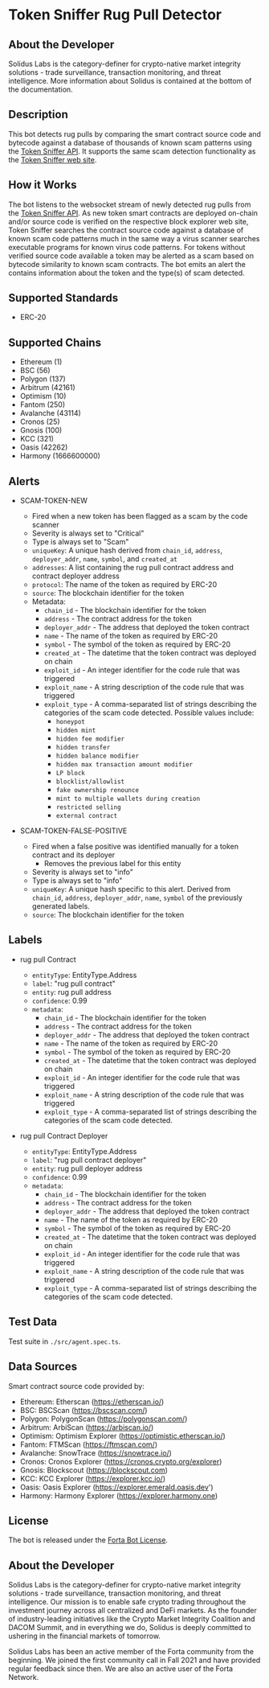 # Token Sniffer Rug Pull Detector

## About the Developer

Solidus Labs is the category-definer for crypto-native market integrity solutions - trade surveillance, transaction monitoring, and threat intelligence. More information about Solidus is contained at the bottom of the documentation. 

## Description

This bot detects rug pulls by comparing the smart contract source code and bytecode against a database of thousands of known scam patterns using the [Token Sniffer API](https://tokensniffer.com/TokenSnifferAPI).  It supports the same scam detection functionality as the [Token Sniffer web site](https://tokensniffer.com).

## How it Works

The bot listens to the websocket stream of newly detected rug pulls from the [Token Sniffer API](https://tokensniffer.com/TokenSnifferAPI).  As new token smart contracts are deployed on-chain and/or source code is verified on the respective block explorer web site, Token Sniffer searches the contract source code against a database of known scam code patterns much in the same way a virus scanner searches executable programs for known virus code patterns.  For tokens without verified source code available a token may be alerted as a scam based on bytecode similarity to known scam contracts.  The bot emits an alert the contains information about the token and the type(s) of scam detected.

## Supported Standards

- ERC-20

## Supported Chains

- Ethereum (1)
- BSC (56)
- Polygon (137)
- Arbitrum (42161)
- Optimism (10)
- Fantom (250)
- Avalanche (43114)
- Cronos (25)
- Gnosis (100)
- KCC (321)
- Oasis (42262)
- Harmony (1666600000)


## Alerts

- SCAM-TOKEN-NEW

  - Fired when a new token has been flagged as a scam by the code scanner
  - Severity is always set to "Critical"
  - Type is always set to "Scam"
  - `uniqueKey`: A unique hash derived from `chain_id`, `address`, `deployer_addr`, `name`, `symbol`, and `created_at`
  - `addresses`: A list containing the rug pull contract address and contract deployer address
  - `protocol`: The name of the token as required by ERC-20
  - `source`: The blockchain identifier for the token
  - Metadata:
    - `chain_id` - The blockchain identifier for the token
    - `address` - The contract address for the token
    - `deployer_addr` - The address that deployed the token contract
    - `name` - The name of the token as required by ERC-20
    - `symbol` - The symbol of the token as required by ERC-20
    - `created_at` - The datetime that the token contract was deployed on chain
    - `exploit_id` - An integer identifier for the code rule that was triggered
    - `exploit_name` - A string description of the code rule that was triggered
    - `exploit_type` - A comma-separated list of strings describing the categories of the scam code detected. Possible values include:
      - `honeypot`
      - `hidden mint`
      - `hidden fee modifier`
      - `hidden transfer`
      - `hidden balance modifier`
      - `hidden max transaction amount modifier`
      - `LP block`
      - `blocklist/allowlist`
      - `fake ownership renounce`
      - `mint to multiple wallets during creation`
      - `restricted selling`
      - `external contract`

- SCAM-TOKEN-FALSE-POSITIVE

  - Fired when a false positive was identified manually for a token contract and its deployer
    - Removes the previous label for this entity
  - Severity is always set to "info"
  - Type is always set to "info"
  - `uniqueKey`: A unique hash specific to this alert. Derived from `chain_id`, `address`, `deployer_addr`, `name`, `symbol` of the previously generated labels.
  - `source`: The blockchain identifier for the token
      

## Labels

- rug pull Contract
  - `entityType`: EntityType.Address
  - `label`: "rug pull contract"
  - `entity`: rug pull address
  - `confidence`: 0.99
  - `metadata`:
    - `chain_id` - The blockchain identifier for the token
    - `address` - The contract address for the token
    - `deployer_addr` - The address that deployed the token contract
    - `name` - The name of the token as required by ERC-20
    - `symbol` - The symbol of the token as required by ERC-20
    - `created_at` - The datetime that the token contract was deployed on chain
    - `exploit_id` - An integer identifier for the code rule that was triggered
    - `exploit_name` - A string description of the code rule that was triggered
    - `exploit_type` - A comma-separated list of strings describing the categories of the scam code detected.

- rug pull Contract Deployer
  - `entityType`: EntityType.Address
  - `label`: "rug pull contract deployer"
  - `entity`: rug pull deployer address
  - `confidence`: 0.99
  - `metadata`:
    - `chain_id` - The blockchain identifier for the token
    - `address` - The contract address for the token
    - `deployer_addr` - The address that deployed the token contract
    - `name` - The name of the token as required by ERC-20
    - `symbol` - The symbol of the token as required by ERC-20
    - `created_at` - The datetime that the token contract was deployed on chain
    - `exploit_id` - An integer identifier for the code rule that was triggered
    - `exploit_name` - A string description of the code rule that was triggered
    - `exploit_type` - A comma-separated list of strings describing the categories of the scam code detected.

## Test Data

Test suite in `./src/agent.spec.ts`.

## Data Sources

Smart contract source code provided by:
- Ethereum:  Etherscan (https://etherscan.io/)
- BSC:  BSCScan (https://bscscan.com/)
- Polygon:  PolygonScan (https://polygonscan.com/)
- Arbitrum:  ArbiScan (https://arbiscan.io/)
- Optimism:  Optimism Explorer (https://optimistic.etherscan.io/)
- Fantom:  FTMScan (https://ftmscan.com/)
- Avalanche:  SnowTrace (https://snowtrace.io/)
- Cronos:  Cronos Explorer (https://cronos.crypto.org/explorer)
- Gnosis:  Blockscout (https://blockscout.com)
- KCC:  KCC Explorer (https://explorer.kcc.io/)
- Oasis:  Oasis Explorer (https://explorer.emerald.oasis.dev')
- Harmony:  Harmony Explorer (https://explorer.harmony.one)

## License

The bot is released under the [Forta Bot License](./LICENSE).

## About the Developer

Solidus Labs is the category-definer for crypto-native market integrity solutions - trade surveillance, transaction monitoring, and threat intelligence. Our mission is to enable safe crypto trading throughout the investment journey across all centralized and DeFi markets. As the founder of industry-leading initiatives like the Crypto Market Integrity Coalition and DACOM Summit, and in everything we do, Solidus is deeply committed to ushering in the financial markets of tomorrow.

Solidus Labs has been an active member of the Forta community from the beginning. We joined the first community call in Fall 2021 and have provided regular feedback since then. We are also an active user of the Forta Network. 